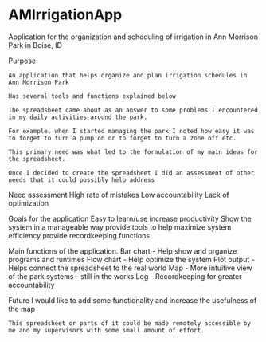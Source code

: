 # AMIrrigationApp
Application for the organization and scheduling of irrigation in Ann Morrison Park in Boise, ID

Purpose

	An application that helps organize and plan irrigation schedules in Ann Morrison Park

	Has several tools and functions explained below

	The spreadsheet came about as an answer to some problems I encountered in my daily activities around the park.

	For example, when I started managing the park I noted how easy it was to forget to turn a pump on or to forget to turn a zone off etc.

	This primary need was what led to the formulation of my main ideas for the spreadsheet.

	Once I decided to create the spreadsheet I did an assessment of other needs that it could possibly help address

Need assessment
	High rate of mistakes
	Low accountability
	Lack of optimization
	
Goals for the application
	Easy to learn/use
	increase productivity
	Show the system in a manageable way
	provide tools to help maximize system efficiency
	provide recordkeeping functions

Main functions of the application.
	Bar chart - Help show and organize programs and runtimes
	Flow chart - Help optimize the system
	Plot output - Helps connect the spreadsheet to the real world
	Map - More intuitive view of the park systems - still in the works
	Log - Recordkeeping for greater accountability

Future
	I would like to add some functionality and increase the usefulness of the map
	
	This spreadsheet or parts of it could be made remotely accessible by me and my supervisors with some small amount of effort.
